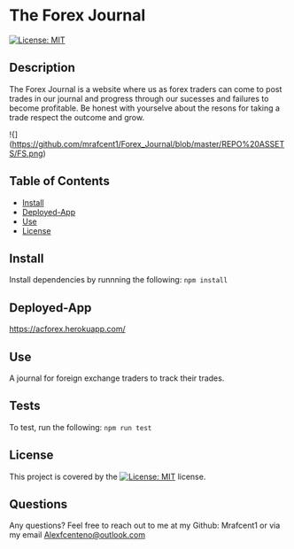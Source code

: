 # The Forex Journal
[![License: MIT](https://img.shields.io/badge/License-MIT-yellow.svg)](https://opensource.org/licenses/MIT)

## Description
The Forex Journal is a website where us as forex traders can come to post trades in our journal and progress through our sucesses and failures to become profitable. Be honest with yourselve about the resons for taking a trade respect the outcome and grow. 

!{](https://github.com/mrafcent1/Forex_Journal/blob/master/REPO%20ASSETS/FS.png)

## Table of Contents
* [Install](#Install)
* [Deployed-App](#Deployed-App)
* [Use](#Use)
* [License](#License)

## Install
Install dependencies by runnning the following:
`npm install`

## Deployed-App
https://acforex.herokuapp.com/

## Use
A journal for foreign exchange traders to track their trades.

## Tests
To test, run the following:
`npm run test`

## License
This project is covered by the [![License: MIT](https://img.shields.io/badge/License-MIT-yellow.svg)](https://opensource.org/licenses/MIT) license.

## Questions
Any questions? Feel free to reach out to me at my Github: Mrafcent1 or via my email Alexfcenteno@outlook.com

